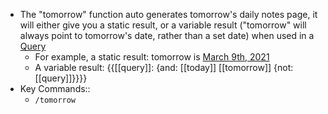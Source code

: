 - The "tomorrow" function auto generates tomorrow's daily notes page, it will either give you a static result, or a variable result ("tomorrow" will always point to tomorrow's date, rather than a set date) when used in a [Query](Query.md) 
    - For example, a static result: tomorrow is [March 9th, 2021](March%209th%2C%202021.md)
    - A variable result: {{[[query]]: {and: [[today]] [[tomorrow]] {not: [[query]]}}}}
- Key Commands::
    - `/tomorrow`